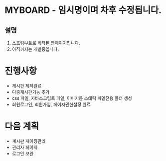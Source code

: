 MYBOARD - 임시명이며 차후 수정됩니다.
=============
설명
-------------
1. 스프링부트로 제작된 웹페이지입니다.
2. 아직까지는 개발중입니다.

# 진행사항
- 게시판 제작완료
- 다중게시판기능 추가
- css 파일, 자바스크립트 파일, 이미지등 스태틱 파일전용 폴더 생성
- 회원로그인, 회원가입, 페이지관한설정 완료

# 다음 계획
- 계시판 페이징관리
- 관리자 페이지
- 로그인 보완